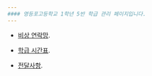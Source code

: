 ```yaml
---
#### 영등포고등학교 1학년 5반 학급 관리 페이지입니다. 
---
```


* [비상 연락망](https://goo.gl/LZVtKW).


* [학급 시간표](https://goo.gl/hA2lFm).


* [전달사항](https://goo.gl/lDUA6f).
